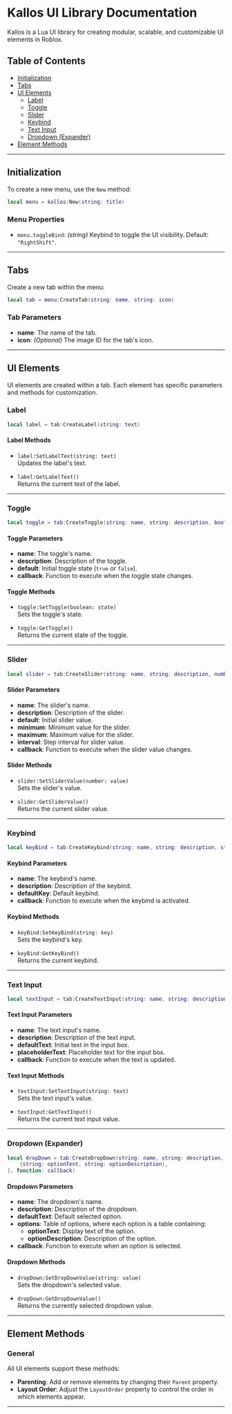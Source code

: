 # Kallos UI Library Documentation

Kallos is a Lua UI library for creating modular, scalable, and customizable UI elements in Roblox.

## Table of Contents
- [Initialization](#initialization)
- [Tabs](#tabs)
- [UI Elements](#ui-elements)
  - [Label](#label)
  - [Toggle](#toggle)
  - [Slider](#slider)
  - [Keybind](#keybind)
  - [Text Input](#text-input)
  - [Dropdown (Expander)](#dropdown-expander)
- [Element Methods](#element-methods)

---

## Initialization

To create a new menu, use the `New` method:

```lua
local menu = kallos:New(string: title)
```

### Menu Properties
- `menu.toggleBind`: *(string)* Keybind to toggle the UI visibility. Default: `"RightShift"`.

---

## Tabs

Create a new tab within the menu:

```lua
local tab = menu:CreateTab(string: name, string: icon)
```

### Tab Parameters
- **name**: The name of the tab.
- **icon**: *(Optional)* The image ID for the tab's icon.

---

## UI Elements

UI elements are created within a tab. Each element has specific parameters and methods for customization.

### Label

```lua
local label = tab:CreateLabel(string: text)
```

#### Label Methods
- `label:SetLabelText(string: text)`  
  Updates the label's text.

- `label:GetLabelText()`  
  Returns the current text of the label.

---

### Toggle

```lua
local toggle = tab:CreateToggle(string: name, string: description, boolean: default, function: callback)
```

#### Toggle Parameters
- **name**: The toggle's name.
- **description**: Description of the toggle.
- **default**: Initial toggle state (`true` or `false`).
- **callback**: Function to execute when the toggle state changes.

#### Toggle Methods
- `toggle:SetToggle(boolean: state)`  
  Sets the toggle's state.

- `toggle:GetToggle()`  
  Returns the current state of the toggle.

---

### Slider

```lua
local slider = tab:CreateSlider(string: name, string: description, number: default, number: minimum, number: maximum, number: interval, function: callback)
```

#### Slider Parameters
- **name**: The slider's name.
- **description**: Description of the slider.
- **default**: Initial slider value.
- **minimum**: Minimum value for the slider.
- **maximum**: Maximum value for the slider.
- **interval**: Step interval for slider value.
- **callback**: Function to execute when the slider value changes.

#### Slider Methods
- `slider:SetSliderValue(number: value)`  
  Sets the slider's value.

- `slider:GetSliderValue()`  
  Returns the current slider value.

---

### Keybind

```lua
local keyBind = tab:CreateKeybind(string: name, string: description, string: defaultKey, function: callback)
```

#### Keybind Parameters
- **name**: The keybind's name.
- **description**: Description of the keybind.
- **defaultKey**: Default keybind.
- **callback**: Function to execute when the keybind is activated.

#### Keybind Methods
- `keyBind:SetKeyBind(string: key)`  
  Sets the keybind's key.

- `keyBind:GetKeyBind()`  
  Returns the current keybind.

---

### Text Input

```lua
local textInput = tab:CreateTextInput(string: name, string: description, string: defaultText, string: placeholderText, function: callback)
```

#### Text Input Parameters
- **name**: The text input's name.
- **description**: Description of the text input.
- **defaultText**: Initial text in the input box.
- **placeholderText**: Placeholder text for the input box.
- **callback**: Function to execute when the text is updated.

#### Text Input Methods
- `textInput:SetTextInput(string: text)`  
  Sets the text input's value.

- `textInput:GetTextInput()`  
  Returns the current text input value.

---

### Dropdown (Expander)

```lua
local dropDown = tab:CreateDropDown(string: name, string: description, string: defaultText, {
    {string: optionText, string: optionDescription},
}, function: callback)
```

#### Dropdown Parameters
- **name**: The dropdown's name.
- **description**: Description of the dropdown.
- **defaultText**: Default selected option.
- **options**: Table of options, where each option is a table containing:
  - **optionText**: Display text of the option.
  - **optionDescription**: Description of the option.
- **callback**: Function to execute when an option is selected.

#### Dropdown Methods
- `dropDown:SetDropDownValue(string: value)`  
  Sets the dropdown's selected value.

- `dropDown:GetDropDownValue()`  
  Returns the currently selected dropdown value.

---

## Element Methods

### General
All UI elements support these methods:

- **Parenting**: Add or remove elements by changing their `Parent` property.
- **Layout Order**: Adjust the `LayoutOrder` property to control the order in which elements appear.

---

